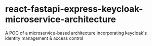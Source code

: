 # react-fastapi-express-keycloak-microservice-architecture
A POC of a microservice-based architecture incorporating keycloak's identity management &amp; access control
